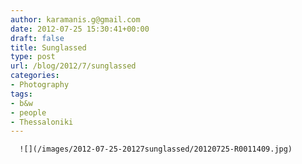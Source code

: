 ```yaml
---
author: karamanis.g@gmail.com
date: 2012-07-25 15:30:41+00:00
draft: false
title: Sunglassed
type: post
url: /blog/2012/7/sunglassed
categories:
- Photography
tags:
- b&w
- people
- Thessaloniki
---
```



  
      ![](/images/2012-07-25-20127sunglassed/20120725-R0011409.jpg)

